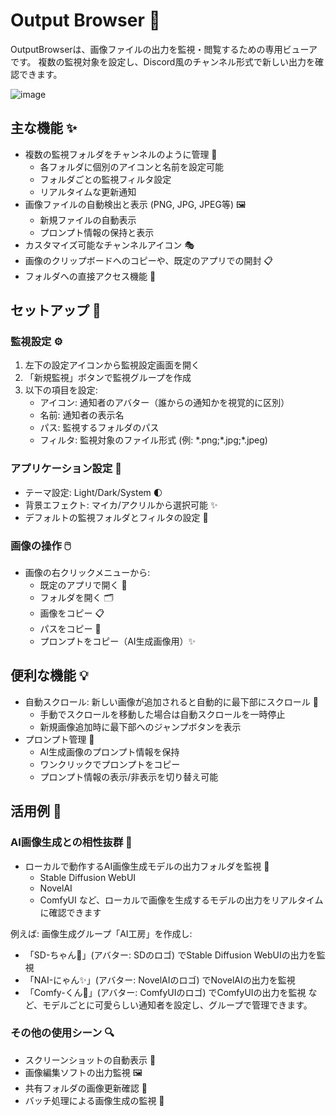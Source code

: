 # Output Browser 📱

OutputBrowserは、画像ファイルの出力を監視・閲覧するための専用ビューアです。
複数の監視対象を設定し、Discord風のチャンネル形式で新しい出力を確認できます。

![image](https://github.com/user-attachments/assets/5eecc3d2-663f-4bcc-b083-b94741d808bb)

## 主な機能 ✨

- 複数の監視フォルダをチャンネルのように管理 📂
  - 各フォルダに個別のアイコンと名前を設定可能
  - フォルダごとの監視フィルタ設定
  - リアルタイムな更新通知
- 画像ファイルの自動検出と表示 (PNG, JPG, JPEG等) 🖼️
  - 新規ファイルの自動表示
  - プロンプト情報の保持と表示
- カスタマイズ可能なチャンネルアイコン 🎭
- 画像のクリップボードへのコピーや、既定のアプリでの開封 📋
- フォルダへの直接アクセス機能 📁

## セットアップ 🚀

### 監視設定 ⚙️
1. 左下の設定アイコンから監視設定画面を開く
2. 「新規監視」ボタンで監視グループを作成
3. 以下の項目を設定:
   - アイコン: 通知者のアバター（誰からの通知かを視覚的に区別）
   - 名前: 通知者の表示名
   - パス: 監視するフォルダのパス
   - フィルタ: 監視対象のファイル形式 (例: \*.png;\*.jpg;\*.jpeg)

### アプリケーション設定 🎨
- テーマ設定: Light/Dark/System 🌓
- 背景エフェクト: マイカ/アクリルから選択可能 ✨
- デフォルトの監視フォルダとフィルタの設定 📌

### 画像の操作 🖱️
- 画像の右クリックメニューから:
  - 既定のアプリで開く 📂
  - フォルダを開く 🗂️
  - 画像をコピー 📋
  - パスをコピー 📝
  - プロンプトをコピー（AI生成画像用）✨

## 便利な機能 💡

- 自動スクロール: 新しい画像が追加されると自動的に最下部にスクロール 📜
  - 手動でスクロールを移動した場合は自動スクロールを一時停止
  - 新規画像追加時に最下部へのジャンプボタンを表示
- プロンプト管理 📝
  - AI生成画像のプロンプト情報を保持
  - ワンクリックでプロンプトをコピー
  - プロンプト情報の表示/非表示を切り替え可能

## 活用例 💫

### AI画像生成との相性抜群 🎨
- ローカルで動作するAI画像生成モデルの出力フォルダを監視 🤖
  - Stable Diffusion WebUI
  - NovelAI
  - ComfyUI
など、ローカルで画像を生成するモデルの出力をリアルタイムに確認できます

例えば:
画像生成グループ「AI工房」を作成し:
- 「SD-ちゃん🎨」(アバター: SDのロゴ) でStable Diffusion WebUIの出力を監視
- 「NAI-にゃん✨」(アバター: NovelAIのロゴ) でNovelAIの出力を監視
- 「Comfy-くん🔧」(アバター: ComfyUIのロゴ) でComfyUIの出力を監視
など、モデルごとに可愛らしい通知者を設定し、グループで管理できます。

### その他の使用シーン 🔍
- スクリーンショットの自動表示 📸
- 画像編集ソフトの出力監視 🖼️
- 共有フォルダの画像更新確認 👥
- バッチ処理による画像生成の監視 🔄
